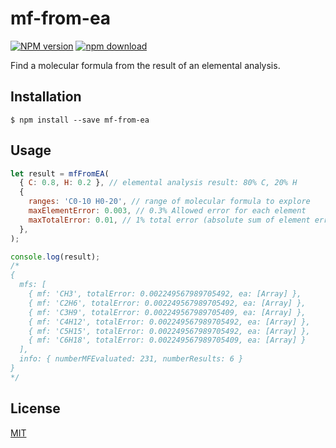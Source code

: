# mf-from-ea

[![NPM version][npm-image]][npm-url]
[![npm download][download-image]][download-url]

Find a molecular formula from the result of an elemental analysis.

## Installation

`$ npm install --save mf-from-ea`

## Usage

```js
let result = mfFromEA(
  { C: 0.8, H: 0.2 }, // elemental analysis result: 80% C, 20% H
  {
    ranges: 'C0-10 H0-20', // range of molecular formula to explore
    maxElementError: 0.003, // 0.3% Allowed error for each element
    maxTotalError: 0.01, // 1% total error (absolute sum of element errors)
  },
);

console.log(result);
/*
{
  mfs: [
    { mf: 'CH3', totalError: 0.002249567989705492, ea: [Array] },
    { mf: 'C2H6', totalError: 0.002249567989705492, ea: [Array] },
    { mf: 'C3H9', totalError: 0.002249567989705409, ea: [Array] },
    { mf: 'C4H12', totalError: 0.002249567989705492, ea: [Array] },
    { mf: 'C5H15', totalError: 0.002249567989705492, ea: [Array] },
    { mf: 'C6H18', totalError: 0.002249567989705409, ea: [Array] }
  ],
  info: { numberMFEvaluated: 231, numberResults: 6 }
}
*/
```

## License

[MIT](./LICENSE)

[npm-image]: https://img.shields.io/npm/v/mf-from-ea.svg?style=flat-square
[npm-url]: https://www.npmjs.com/package/mf-from-ea
[download-image]: https://img.shields.io/npm/dm/mf-from-ea.svg?style=flat-square
[download-url]: https://www.npmjs.com/package/mf-from-ea
